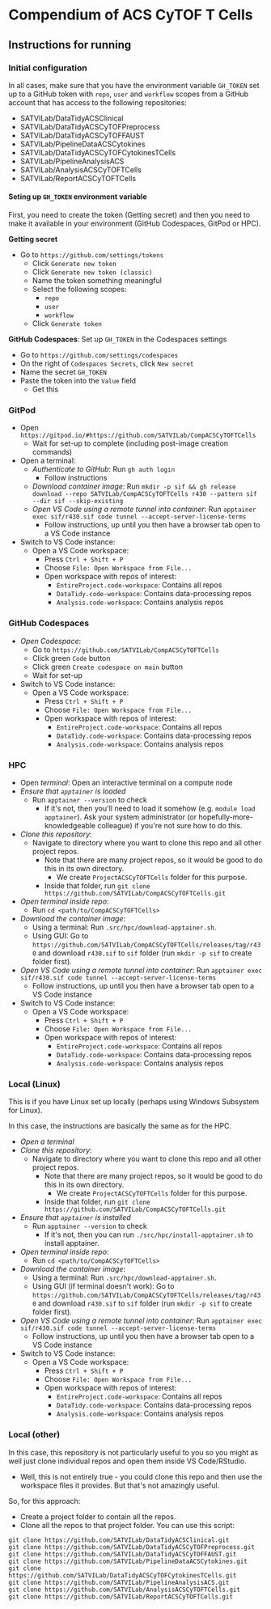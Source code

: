 # Compendium of ACS CyTOF T Cells

## Instructions for running

### Initial configuration

In all cases, make sure that you have the environment variable `GH_TOKEN` set up to a GitHub token with `repo`, `user` and `workflow` scopes
from a GitHub account that has access to the following repositories:

- SATVILab/DataTidyACSClinical
- SATVILab/DataTidyACSCyTOFPreprocess
- SATVILab/DataTidyACSCyTOFFAUST
- SATVILab/PipelineDataACSCytokines
- SATVILab/DataTidyACSCyTOFCytokinesTCells
- SATVILab/PipelineAnalysisACS
- SATVILab/AnalysisACSCyTOFTCells
- SATVILab/ReportACSCyTOFTCells

#### Seting up `GH_TOKEN` environment variable

First, you need to create the token (Getting secret) and then you need to make it available in your environment (GitHub Codespaces, GitPod or HPC).

**Getting secret**

- Go to `https://github.com/settings/tokens`
  - Click `Generate new token`
  - Click `Generate new token (classic)`
  - Name the token something meaningful
  - Select the following scopes:
    - `repo`
    - `user`
    - `workflow`
  - Click `Generate token`

**GitHub Codespaces**: Set up `GH_TOKEN` in the Codespaces settings

- Go to `https://github.com/settings/codespaces`
- On the right of `Codespaces Secrets`, click `New secret`
- Name the secret `GH_TOKEN`
- Paste the token into the `Value` field
  - Get this

### GitPod

- Open `https://gitpod.io/#https://github.com/SATVILab/CompACSCyTOFTCells`
  - Wait for set-up to complete (including post-image creation commands)
- Open a terminal:
  - *Authenticate to GitHub*: Run `gh auth login`
    - Follow instructions
  - *Download container image*: Run `mkdir -p sif && gh release download --repo SATVILab/CompACSCyTOFTCells r430 --pattern sif --dir sif --skip-existing`
  - *Open VS Code using a remote tunnel into container*: Run `apptainer exec sif/r430.sif code tunnel --accept-server-license-terms`
    - Follow instructions, up until you then have a browser tab open to a VS Code instance
- Switch to VS Code instance:
  - Open a VS Code workspace:
    - Press `Ctrl + Shift + P`
    - Choose `File: Open Workspace from File...`
    - Open workspace with repos of interest:
      - `EntireProject.code-workspace`: Contains all repos
      - `DataTidy.code-workspace`: Contains data-processing repos
      - `Analysis.code-workspace`: Contains analysis repos

### GitHub Codespaces

- *Open Codespace*:
  - Go to `https://github.com/SATVILab/CompACSCyTOFTCells`
  - Click green `Code` button
  - Click green `Create codespace on main` button
  - Wait for set-up
- Switch to VS Code instance:
  - Open a VS Code workspace:
    - Press `Ctrl + Shift + P`
    - Choose `File: Open Workspace from File...`
    - Open workspace with repos of interest:
      - `EntireProject.code-workspace`: Contains all repos
      - `DataTidy.code-workspace`: Contains data-processing repos
      - `Analysis.code-workspace`: Contains analysis repos

### HPC

- Open *terminal*: Open an interactive terminal on a compute node
- *Ensure that `apptainer` is loaded*
  - Run `apptainer --version` to check
    - If it's not, then you'll need to load it somehow (e.g. `module load apptainer`). Ask your system administrator (or hopefully-more-knowledgeable colleague) if you're not sure how to do this.
- *Clone this repository*:
  - Navigate to directory where you want to clone this repo and all other project repos.
    - Note that there are many project repos, so it would be good to do this in its own directory.
      - We create `ProjectACSCyTOFTCells` folder for this purpose.
    - Inside that folder, run `git clone https://github.com/SATVILab/CompACSCyTOFTCells.git`
- *Open terminal inside repo*:
  - Run `cd <path/to/CompACSCyTOFTCells>`
- *Download the container image*:
  - Using a terminal: Run `.src/hpc/download-apptainer.sh`.
  - Using GUI: Go to `https://github.com/SATVILab/CompACSCyTOFTCells/releases/tag/r430` and download `r430.sif` to `sif` folder (run `mkdir -p sif` to create folder first).
- *Open VS Code using a remote tunnel into container*: Run `apptainer exec sif/r430.sif code tunnel --accept-server-license-terms`
    - Follow instructions, up until you then have a browser tab open to a VS Code instance
- Switch to VS Code instance:
  - Open a VS Code workspace:
    - Press `Ctrl + Shift + P`
    - Choose `File: Open Workspace from File...`
    - Open workspace with repos of interest:
      - `EntireProject.code-workspace`: Contains all repos
      - `DataTidy.code-workspace`: Contains data-processing repos
      - `Analysis.code-workspace`: Contains analysis repos

### Local (Linux)

This is if you have Linux set up locally (perhaps using Windows Subsystem for Linux).

In this case, the instructions are basically the same as for the HPC.

- *Open a terminal*
- *Clone this repository*:
  - Navigate to directory where you want to clone this repo and all other project repos.
    - Note that there are many project repos, so it would be good to do this in its own directory.
      - We create `ProjectACSCyTOFTCells` folder for this purpose.
    - Inside that folder, run `git clone https://github.com/SATVILab/CompACSCyTOFTCells.git`
- *Ensure that `apptainer` is installed*
  - Run `apptainer --version` to check
    - If it's not, then you can run `./src/hpc/install-apptainer.sh` to install apptainer.
- *Open terminal inside repo*:
  - Run `cd <path/to/CompACSCyTOFTCells>`
- *Download the container image*:
  - Using a terminal: Run `.src/hpc/download-apptainer.sh`.
  - Using GUI (if terminal doesn't work): Go to `https://github.com/SATVILab/CompACSCyTOFTCells/releases/tag/r430` and download `r430.sif` to `sif` folder (run `mkdir -p sif` to create folder first).
- *Open VS Code using a remote tunnel into container*: Run `apptainer exec sif/r430.sif code tunnel --accept-server-license-terms`
    - Follow instructions, up until you then have a browser tab open to a VS Code instance
- Switch to VS Code instance:
  - Open a VS Code workspace:
    - Press `Ctrl + Shift + P`
    - Choose `File: Open Workspace from File...`
    - Open workspace with repos of interest:
      - `EntireProject.code-workspace`: Contains all repos
      - `DataTidy.code-workspace`: Contains data-processing repos
      - `Analysis.code-workspace`: Contains analysis repos

### Local (other)

In this case, this repository is not particularly useful to you so you might as well just clone individual repos and open them inside VS Code/RStudio.
- Well, this is not entirely true - you could clone this repo and then use the workspace files it provides. But that's not amazingly useful.

So, for this approach:

- Create a project folder to contain all the repos.
- Clone all the repos to that project folder. You can use this script:

```
git clone https://github.com/SATVILab/DataTidyACSClinical.git
git clone https://github.com/SATVILab/DataTidyACSCyTOFPreprocess.git
git clone https://github.com/SATVILab/DataTidyACSCyTOFFAUST.git
git clone https://github.com/SATVILab/PipelineDataACSCytokines.git
git clone https://github.com/SATVILab/DataTidyACSCyTOFCytokinesTCells.git
git clone https://github.com/SATVILab/PipelineAnalysisACS.git
git clone https://github.com/SATVILab/AnalysisACSCyTOFTCells.git
git clone https://github.com/SATVILab/ReportACSCyTOFTCells.git
```
